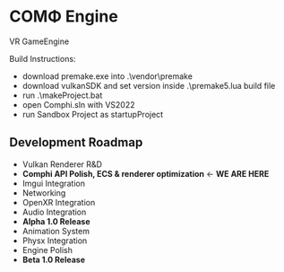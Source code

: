 # COMΦ Engine
VR GameEngine

Build Instructions: 
- download premake.exe into .\vendor\premake
- download vulkanSDK and set version inside .\premake5.lua build file
- run .\makeProject.bat
- open Comphi.sln with VS2022 
- run Sandbox Project as startupProject

## Development Roadmap
- Vulkan Renderer R&D
- **Comphi API Polish, ECS & renderer optimization** ← **WE ARE HERE**
- Imgui Integration
- Networking 
- OpenXR Integration
- Audio Integration
- **Alpha 1.0 Release**
- Animation System
- Physx Integration
- Engine Polish 
- **Beta 1.0 Release**
